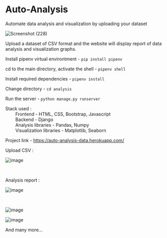 # Auto-Analysis
Automate data analysis and visualization  by uploading your dataset <br />

![Screenshot (228)](https://user-images.githubusercontent.com/65223389/118350441-4564cd80-b574-11eb-84b8-a04e0a00cb6f.png)

Upload a dataset of CSV format and the website will display report of data analysis and visualization graphs.

Install pipenv virtual environtment - `pip install pipenv`

cd to the main directory, activate the shell - `pipenv shell` 

Install required dependencies - `pipenv install`

Change directory - `cd analysis`

Run the server - `python manage.py runserver`

Stack used : <br />
&nbsp; &nbsp; &nbsp; &nbsp; Frontend - HTML, CSS, Bootstrap, Javascript <br />
&nbsp; &nbsp; &nbsp; &nbsp; Backend - Django <br />
&nbsp; &nbsp; &nbsp; &nbsp; Analysis libraries - Pandas, Numpy <br />
&nbsp; &nbsp; &nbsp; &nbsp; Visualization libraries - Matplotlib, Seaborn <br />

Project link - https://auto-analysis-data.herokuapp.com/

Upload CSV :

![image](https://user-images.githubusercontent.com/65223389/118350516-c8862380-b574-11eb-9187-8aa0a318cd6a.png)

<br />

Analysis report : 

![image](https://user-images.githubusercontent.com/65223389/118350527-ddfb4d80-b574-11eb-9a5d-ad1896f02fb9.png)

<br />



![image](https://user-images.githubusercontent.com/65223389/118350598-3f232100-b575-11eb-9588-e207dbbc8403.png)

![image](https://user-images.githubusercontent.com/65223389/121859720-af0ffd00-cd15-11eb-9ef2-c17f14210c90.png)


And many more...
